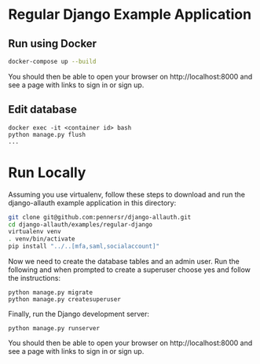 # Regular Django Example Application

## Run using Docker

```sh
docker-compose up --build
```

You should then be able to open your browser on http://localhost:8000 and see a page with links to sign in or sign up.

## Edit database
```
docker exec -it <container id> bash
python manage.py flush
...
```

# Run Locally
Assuming you use virtualenv, follow these steps to download and run the django-allauth example application in this directory:

```sh
git clone git@github.com:pennersr/django-allauth.git
cd django-allauth/examples/regular-django
virtualenv venv
. venv/bin/activate
pip install "../..[mfa,saml,socialaccount]"
```

Now we need to create the database tables and an admin user. Run the following and when prompted to create a superuser choose yes and follow the instructions:
```
python manage.py migrate
python manage.py createsuperuser
```

Finally, run the Django development server:
```
python manage.py runserver
```

You should then be able to open your browser on http://localhost:8000 and see a page with links to sign in or sign up.